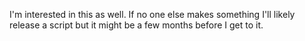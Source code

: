 I'm interested in this as well. If no one else makes something I'll likely release a script but it might be a few months before I get to it.
